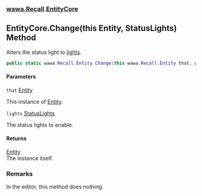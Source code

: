 ### [wawa.Recall](wawa.Recall.md 'wawa.Recall').[EntityCore](EntityCore.md 'wawa.Recall.EntityCore')

## EntityCore.Change(this Entity, StatusLights) Method

Alters the status light to [lights](EntityCore.Change(Entity,StatusLights).md#wawa.Recall.EntityCore.Change(thiswawa.Recall.Entity,wawa.Recall.StatusLights).lights 'wawa.Recall.EntityCore.Change(this wawa.Recall.Entity, wawa.Recall.StatusLights).lights').

```csharp
public static wawa.Recall.Entity Change(this wawa.Recall.Entity that, wawa.Recall.StatusLights lights);
```
#### Parameters

<a name='wawa.Recall.EntityCore.Change(thiswawa.Recall.Entity,wawa.Recall.StatusLights).that'></a>

`that` [Entity](Entity.md 'wawa.Recall.Entity')

This instance of [Entity](Entity.md 'wawa.Recall.Entity').

<a name='wawa.Recall.EntityCore.Change(thiswawa.Recall.Entity,wawa.Recall.StatusLights).lights'></a>

`lights` [StatusLights](StatusLights.md 'wawa.Recall.StatusLights')

The status lights to enable.

#### Returns
[Entity](Entity.md 'wawa.Recall.Entity')  
The instance itself.

### Remarks
  
In the editor, this method does nothing.